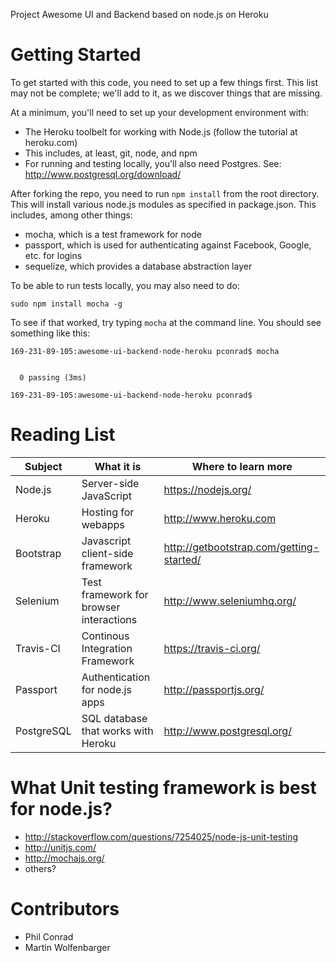 
Project Awesome UI and Backend based on node.js on Heroku

# Getting Started

To get started with this code, you need to set up a few things first.  This list may not be complete; we'll add to it, as we discover things that are missing.

At a minimum, you'll need to set up your development environment with:
* The Heroku toolbelt for working with Node.js (follow the tutorial at heroku.com)
 * This includes, at least, git, node, and npm
* For running and testing locally, you'll also need Postgres.  See: http://www.postgresql.org/download/

After forking the repo, you need to run `npm install` from the root directory.  This will install various node.js modules as specified in package.json.  This includes, among other things:

* mocha, which is a test framework for node
* passport, which is used for authenticating against Facebook, Google, etc. for logins
* sequelize, which provides a database abstraction layer

To be able to run tests locally, you may also need to do:

```
sudo npm install mocha -g
```

To see if that worked, try typing `mocha` at the command line.  You should see something like this:

```
169-231-89-105:awesome-ui-backend-node-heroku pconrad$ mocha


  0 passing (3ms)

169-231-89-105:awesome-ui-backend-node-heroku pconrad$ 
```


# Reading List

 Subject   | What it is | Where to learn more
 ---------- | --------- | ----------------------
 Node.js    | Server-side JavaScript | https://nodejs.org/
 Heroku    | Hosting for webapps | http://www.heroku.com
 Bootstrap | Javascript client-side framework | http://getbootstrap.com/getting-started/
 Selenium | Test framework for browser interactions |  http://www.seleniumhq.org/
 Travis-CI | Continous Integration Framework | https://travis-ci.org/
 Passport  | Authentication for node.js apps | http://passportjs.org/
 PostgreSQL | SQL database that works with Heroku | http://www.postgresql.org/
 
 
# What Unit testing framework is best for node.js?

* http://stackoverflow.com/questions/7254025/node-js-unit-testing
* http://unitjs.com/
* http://mochajs.org/
* others?



# Contributors
* Phil Conrad
* Martin Wolfenbarger


